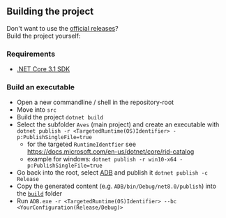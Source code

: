 ## Building the project
Don't want to use the [official releases](https://github.com/BaseMC/Aves/releases)?<br/>
Build the project yourself:

### Requirements
* [.NET Core 3.1 SDK](https://dotnet.microsoft.com/download/dotnet-core/3.1)

### Build an executable
* Open a new commandline / shell in the repository-root
* Move into ``src``
* Build the project ``dotnet build``
* Select the subfolder ``Aves`` (main project) and create an executable with ``dotnet publish -r <TargetedRuntime(OS)Identifier> -p:PublishSingleFile=true``
  * for the targeted ``RuntimeIdentfier`` see https://docs.microsoft.com/en-us/dotnet/core/rid-catalog
  * example for windows: ``dotnet publish -r win10-x64 -p:PublishSingleFile=true``
* Go back into the root, select [ADB](/src/ADB) and publish it ``dotnet publish -c Release``
* Copy the generated content (e.g. ``ADB/bin/Debug/net8.0/publish``) into the [``build``](/build) folder
* Run ``ADB.exe -r <TargetedRuntime(OS)Identifier> --bc <YourConfiguration(Release/Debug)>``
